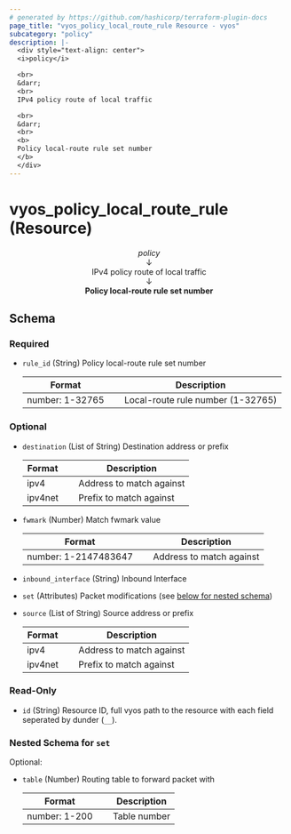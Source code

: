 ```yaml
---
# generated by https://github.com/hashicorp/terraform-plugin-docs
page_title: "vyos_policy_local_route_rule Resource - vyos"
subcategory: "policy"
description: |-
  <div style="text-align: center">
  <i>policy</i>

  <br>
  &darr;
  <br>
  IPv4 policy route of local traffic

  <br>
  &darr;
  <br>
  <b>
  Policy local-route rule set number
  </b>
  </div>
---
```


# vyos_policy_local_route_rule (Resource)

<div style="text-align: center">
<i>policy</i>

<br>
&darr;
<br>
IPv4 policy route of local traffic

<br>
&darr;
<br>
<b>
Policy local-route rule set number
</b>
</div>



<!-- schema generated by tfplugindocs -->
## Schema

### Required

- `rule_id` (String) Policy local-route rule set number

    |  Format &emsp; | Description  |
    |----------|---------------|
    |  number: 1-32765  &emsp; |  Local-route rule number (1-32765)  |

### Optional

- `destination` (List of String) Destination address or prefix

    |  Format &emsp; | Description  |
    |----------|---------------|
    |  ipv4  &emsp; |  Address to match against  |
    |  ipv4net  &emsp; |  Prefix to match against  |
- `fwmark` (Number) Match fwmark value

    |  Format &emsp; | Description  |
    |----------|---------------|
    |  number: 1-2147483647  &emsp; |  Address to match against  |
- `inbound_interface` (String) Inbound Interface
- `set` (Attributes) Packet modifications (see [below for nested schema](#nestedatt--set))
- `source` (List of String) Source address or prefix

    |  Format &emsp; | Description  |
    |----------|---------------|
    |  ipv4  &emsp; |  Address to match against  |
    |  ipv4net  &emsp; |  Prefix to match against  |

### Read-Only

- `id` (String) Resource ID, full vyos path to the resource with each field seperated by dunder (`__`).

<a id="nestedatt--set"></a>
### Nested Schema for `set`

Optional:

- `table` (Number) Routing table to forward packet with

    |  Format &emsp; | Description  |
    |----------|---------------|
    |  number: 1-200  &emsp; |  Table number  |
